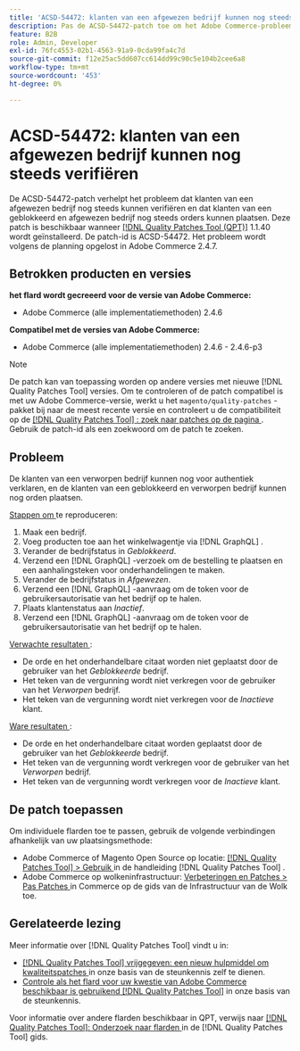 ```yaml
---
title: 'ACSD-54472: klanten van een afgewezen bedrijf kunnen nog steeds verifiëren'
description: Pas de ACSD-54472-patch toe om het Adobe Commerce-probleem op te lossen, waarbij de klanten van een afgewezen bedrijf nog steeds kunnen verifiëren en klanten van een geblokkeerd en afgewezen bedrijf nog steeds orders kunnen plaatsen.
feature: B2B
role: Admin, Developer
exl-id: 76fc4553-02b1-4563-91a9-0cda99fa4c7d
source-git-commit: f12e25ac5dd607cc614dd99c90c5e104b2cee6a8
workflow-type: tm+mt
source-wordcount: '453'
ht-degree: 0%

---
```


# ACSD-54472: klanten van een afgewezen bedrijf kunnen nog steeds verifiëren

De ACSD-54472-patch verhelpt het probleem dat klanten van een afgewezen bedrijf nog steeds kunnen verifiëren en dat klanten van een geblokkeerd en afgewezen bedrijf nog steeds orders kunnen plaatsen. Deze patch is beschikbaar wanneer [[!DNL Quality Patches Tool (QPT)]](/help/announcements/adobe-commerce-announcements/magento-quality-patches-released-new-tool-to-self-serve-quality-patches.md) 1.1.40 wordt geïnstalleerd. De patch-id is ACSD-54472. Het probleem wordt volgens de planning opgelost in Adobe Commerce 2.4.7.

## Betrokken producten en versies

**het flard wordt gecreeerd voor de versie van Adobe Commerce:**

* Adobe Commerce (alle implementatiemethoden) 2.4.6

**Compatibel met de versies van Adobe Commerce:**

* Adobe Commerce (alle implementatiemethoden) 2.4.6 - 2.4.6-p3

>[!NOTE]
>
>De patch kan van toepassing worden op andere versies met nieuwe [!DNL Quality Patches Tool] versies. Om te controleren of de patch compatibel is met uw Adobe Commerce-versie, werkt u het `magento/quality-patches` -pakket bij naar de meest recente versie en controleert u de compatibiliteit op de [[!DNL Quality Patches Tool] : zoek naar patches op de pagina ](https://experienceleague.adobe.com/tools/commerce-quality-patches/index.html?lang=nl-NL) . Gebruik de patch-id als een zoekwoord om de patch te zoeken.

## Probleem

De klanten van een verworpen bedrijf kunnen nog voor authentiek verklaren, en de klanten van een geblokkeerd en verworpen bedrijf kunnen nog orden plaatsen.

<u> Stappen om </u> te reproduceren:

1. Maak een bedrijf.
1. Voeg producten toe aan het winkelwagentje via [!DNL GraphQL] .
1. Verander de bedrijfstatus in *Geblokkeerd*.
1. Verzend een [!DNL GraphQL] -verzoek om de bestelling te plaatsen en een aanhalingsteken voor onderhandelingen te maken.
1. Verander de bedrijfstatus in *Afgewezen*.
1. Verzend een [!DNL GraphQL] -aanvraag om de token voor de gebruikersautorisatie van het bedrijf op te halen.
1. Plaats klantenstatus aan *Inactief*.
1. Verzend een [!DNL GraphQL] -aanvraag om de token voor de gebruikersautorisatie van het bedrijf op te halen.

<u> Verwachte resultaten </u>:

* De orde en het onderhandelbare citaat worden niet geplaatst door de gebruiker van het *Geblokkeerde* bedrijf.
* Het teken van de vergunning wordt niet verkregen voor de gebruiker van het *Verworpen* bedrijf.
* Het teken van de vergunning wordt niet verkregen voor de *Inactieve* klant.

<u> Ware resultaten </u>:

* De orde en het onderhandelbare citaat worden geplaatst door de gebruiker van het *Geblokkeerde* bedrijf.
* Het teken van de vergunning wordt verkregen voor de gebruiker van het *Verworpen* bedrijf.
* Het teken van de vergunning wordt verkregen voor de *Inactieve* klant.

## De patch toepassen

Om individuele flarden toe te passen, gebruik de volgende verbindingen afhankelijk van uw plaatsingsmethode:

* Adobe Commerce of Magento Open Source op locatie: [[!DNL Quality Patches Tool]  > Gebruik ](https://experienceleague.adobe.com/docs/commerce-operations/tools/quality-patches-tool/usage.html?lang=nl-NL) in de handleiding [!DNL Quality Patches Tool] .
* Adobe Commerce op wolkeninfrastructuur: [ Verbeteringen en Patches > Pas Patches ](https://experienceleague.adobe.com/docs/commerce-cloud-service/user-guide/develop/upgrade/apply-patches.html?lang=nl-NL) in Commerce op de gids van de Infrastructuur van de Wolk toe.

## Gerelateerde lezing

Meer informatie over [!DNL Quality Patches Tool] vindt u in:

* [[!DNL Quality Patches Tool]  vrijgegeven: een nieuw hulpmiddel om kwaliteitspatches ](/help/announcements/adobe-commerce-announcements/magento-quality-patches-released-new-tool-to-self-serve-quality-patches.md) in onze basis van de steunkennis zelf te dienen.
* [ Controle als het flard voor uw kwestie van Adobe Commerce beschikbaar is gebruikend  [!DNL Quality Patches Tool]](/help/support-tools/patches-available-in-qpt-tool/check-patch-for-magento-issue-with-magento-quality-patches.md) in onze basis van de steunkennis.

Voor informatie over andere flarden beschikbaar in QPT, verwijs naar [[!DNL Quality Patches Tool]: Onderzoek naar flarden ](https://experienceleague.adobe.com/tools/commerce-quality-patches/index.html?lang=nl-NL) in de [!DNL Quality Patches Tool] gids.
